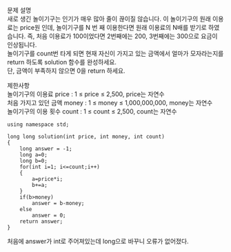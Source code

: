 문제 설명   
새로 생긴 놀이기구는 인기가 매우 많아 줄이 끊이질 않습니다. 이 놀이기구의 원래 이용료는 price원 인데, 놀이기구를 N 번 째 이용한다면 원래 이용료의 N배를 받기로 하였습니다. 즉, 처음 이용료가 100이었다면 2번째에는 200, 3번째에는 300으로 요금이 인상됩니다.   
놀이기구를 count번 타게 되면 현재 자신이 가지고 있는 금액에서 얼마가 모자라는지를 return 하도록 solution 함수를 완성하세요.   
단, 금액이 부족하지 않으면 0을 return 하세요.   

제한사항   
놀이기구의 이용료 price : 1 ≤ price ≤ 2,500, price는 자연수    
처음 가지고 있던 금액 money : 1 ≤ money ≤ 1,000,000,000, money는 자연수   
놀이기구의 이용 횟수 count : 1 ≤ count ≤ 2,500, count는 자연수   

```
using namespace std;

long long solution(int price, int money, int count)
{
    long answer = -1;
    long a=0;
    long b=0;
    for(int i=1; i<=count;i++)
    {
        a=price*i;
        b+=a;
    }
    if(b>money)
        answer = b-money;
    else
        answer = 0;
    return answer;
}
```

처음에 answer가 int로 주어져있는데 long으로 바꾸니 오류가 없어졌다.